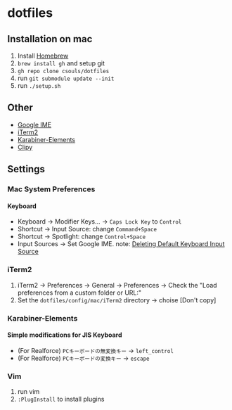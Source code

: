 dotfiles
===========

## Installation on mac
1. Install [Homebrew](https://brew.sh/index_ja)
1. `brew install gh` and setup git
1. `gh repo clone csouls/dotfiles`
1. run `git submodule update --init`
1. run `./setup.sh`

## Other
- [Google IME](https://www.google.co.jp/ime/)
- [iTerm2](https://iterm2.com/)
- [Karabiner-Elements](https://karabiner-elements.pqrs.org/)
- [Clipy](https://clipy-app.com/)

## Settings

### Mac System Preferences

#### Keyboard
- Keyboard -> Modifier Keys... -> `Caps Lock Key` to `Control`
- Shortcut -> Input Source: change `Command+Space`
- Shortcut -> Spotlight: change `Control+Space`
- Input Sources -> Set Google IME. note: [Deleting Default Keyboard Input Source](https://apple.stackexchange.com/questions/108622/os-x-10-9-deleting-keyboard-input-sources)

### iTerm2
1. iTerm2 -> Preferences -> General -> Preferences -> Check the "Load preferences from a custom folder or URL:"
2. Set the `dotfiles/config/mac/iTerm2` directory -> choise [Don't copy]

### Karabiner-Elements
#### Simple modifications for JIS Keyboard
- (For Realforce) `PCキーボードの無変換キー` -> `left_control`
- (For Realforce) `PCキーボードの変換キー` -> `escape`

### Vim
1. run vim
2. `:PlugInstall` to install plugins
